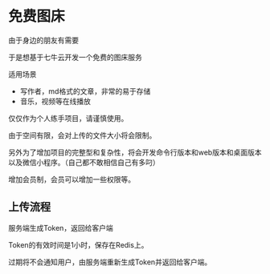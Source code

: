 # 免费图床

由于身边的朋友有需要

于是想基于七牛云开发一个免费的图床服务

适用场景

* 写作者，md格式的文章，非常的易于存储
* 音乐，视频等在线播放

仅仅作为个人练手项目，请谨慎使用。

由于空间有限，会对上传的文件大小将会限制。

另外为了增加项目的完整型和复杂性，将会开发命令行版本和web版本和桌面版本以及微信小程序。（自己都不敢相信自己有多叼）

增加会员制，会员可以增加一些权限等。

## 上传流程

服务端生成Token，返回给客户端

Token的有效时间是1小时，保存在Redis上。

过期将不会通知用户，由服务端重新生成Token并返回给客户端。

